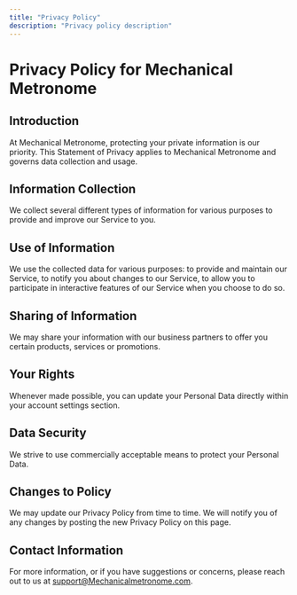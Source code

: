 ```yaml
---
title: "Privacy Policy"
description: "Privacy policy description"
---
```


# Privacy Policy for Mechanical Metronome

## Introduction
At Mechanical Metronome, protecting your private information is our priority. This Statement of Privacy applies to Mechanical Metronome and governs data collection and usage.

## Information Collection
We collect several different types of information for various purposes to provide and improve our Service to you.

## Use of Information
We use the collected data for various purposes: to provide and maintain our Service, to notify you about changes to our Service, to allow you to participate in interactive features of our Service when you choose to do so.

## Sharing of Information
We may share your information with our business partners to offer you certain products, services or promotions.

## Your Rights
Whenever made possible, you can update your Personal Data directly within your account settings section.

## Data Security
We strive to use commercially acceptable means to protect your Personal Data.

## Changes to Policy
We may update our Privacy Policy from time to time. We will notify you of any changes by posting the new Privacy Policy on this page.

## Contact Information
For more information, or if you have suggestions or concerns, please reach out to us at support@Mechanicalmetronome.com.
